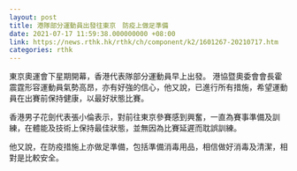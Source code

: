 ```yaml
---
layout: post
title: 港隊部分運動員出發往東京　防疫上做足準備
date: 2021-07-17 11:59:38.000000000 +08:00
link: https://news.rthk.hk/rthk/ch/component/k2/1601267-20210717.htm
categories: rthk
---
```


東京奧運會下星期開幕，香港代表隊部分運動員早上出發。 港協暨奧委會會長霍震霆形容運動員氣勢高昂，亦有好強的信心，他又說，已進行所有措施，希望運動員在出賽前保持健康，以最好狀態比賽。

香港男子花劍代表張小倫表示，對前往東京參賽感到興奮，一直為賽事準備及訓練，在體能及技術上保持最佳狀態，並無因為比賽延遲而耽誤訓練。

他又說，在防疫措施上亦做足準備，包括準備消毒用品，相信做好消毒及清潔，相對是比較安全。
